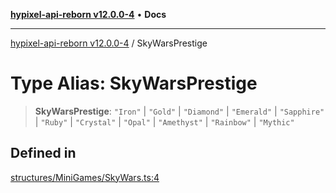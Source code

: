 [**hypixel-api-reborn v12.0.0-4**](../README.md) • **Docs**

***

[hypixel-api-reborn v12.0.0-4](../globals.md) / SkyWarsPrestige

# Type Alias: SkyWarsPrestige

> **SkyWarsPrestige**: `"Iron"` \| `"Gold"` \| `"Diamond"` \| `"Emerald"` \| `"Sapphire"` \| `"Ruby"` \| `"Crystal"` \| `"Opal"` \| `"Amethyst"` \| `"Rainbow"` \| `"Mythic"`

## Defined in

[structures/MiniGames/SkyWars.ts:4](https://github.com/Kathund/REBORN-docs-TEST/blob/1c14a4fa83649d1c26475bdd62d394bf5095b016/src/structures/MiniGames/SkyWars.ts#L4)
